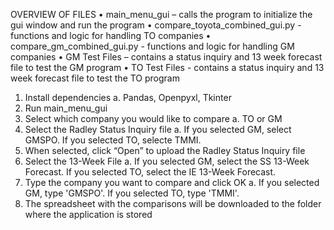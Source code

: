 OVERVIEW OF FILES 
•	main_menu_gui – calls the program to initialize the gui window and run the program
• compare_toyota_combined_gui.py - functions and logic for handling TO companies
• compare_gm_combined_gui.py - functions and logic for handling GM companies
•	GM Test Files – contains a status inquiry and 13 week forecast file to test the GM program 
•	TO Test Files - contains a status inquiry and 13 week forecast file to test the TO program 

1.  Install dependencies
  a. Pandas, Openpyxl, Tkinter
3.  Run main_menu_gui
4.	Select which company you would like to compare
  a. TO or GM 
6.	Select the Radley Status Inquiry file
  a. If you selected GM, select GMSPO. If you selected TO, selecte TMMI.
8.	When selected, click “Open” to upload the Radley Status Inquiry file
9.	Select the 13-Week File
  a. If you selected GM, select the SS 13-Week Forecast. If you selected TO, select the IE 13-Week Forecast. 
11.	Type the company you want to compare and click OK
  a. If you selected GM, type 'GMSPO'. If you selected TO, type 'TMMI'. 
13.	The spreadsheet with the comparisons will be downloaded to the folder where the application is stored 
